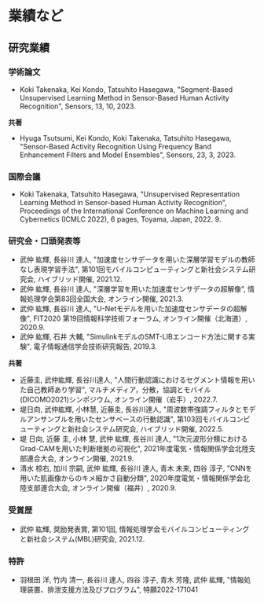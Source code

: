 # 業績など

## 研究業績

### 学術論文

* Koki Takenaka, Kei Kondo, Tatsuhito Hasegawa, "Segment-Based Unsupervised Learning Method in Sensor-Based Human Activity Recognition", Sensors, 13, 10, 2023.

**共著**

* Hyuga Tsutsumi, Kei Kondo, Koki Takenaka, Tatsuhito Hasegawa, "Sensor-Based Activity Recognition Using Frequency Band Enhancement Filters and Model Ensembles", Sensors, 23, 3, 2023.

### 国際会議

* Koki Takenaka, Tatsuhito Hasegawa, "Unsupervised Representation Learning Method in Sensor-based Human Activity Recognition", Proceedings of the International Conference on Machine Learning and Cybernetics (ICMLC 2022), 6 pages, Toyama, Japan, 2022. 9. 

### 研究会・口頭発表等

* 武仲 紘輝, 長谷川 達人, "加速度センサデータを用いた深層学習モデルの教師なし表現学習手法", 第101回モバイルコンピューティングと新社会システム研究会, ハイブリッド開催, 2021.12.
* 武仲 紘輝, 長谷川 達人, "深層学習を用いた加速度センサデータの超解像", 情報処理学会第83回全国大会, オンライン開催, 2021.3.
* 武仲 紘輝, 長谷川 達人, "U-Netモデルを用いた加速度センサデータの超解像", FIT2020 第19回情報科学技術フォーラム, オンライン開催（北海道）, 2020.9.
* 武仲 紘輝, 石井 大輔, "SimulinkモデルのSMT-LIBエンコード方法に関する実験", 電子情報通信学会技術研究報告, 2019.3.

**共著**

* 近藤圭, 武仲紘輝, 長谷川達人, "人間行動認識におけるセグメント情報を用いた自己教師あり学習", マルチメディア，分散，協調とモバイル(DICOMO2021)シンポジウム, オンライン開催（岩手）, 2022.7.
* 堤日向, 武仲紘輝, 小林慧, 近藤圭, 長谷川達人, "周波数帯強調フィルタとモデルアンサンブルを用いたセンサベースの行動認識", 第103回モバイルコンピューティングと新社会システム研究会, ハイブリッド開催, 2022.5.
* 堤 日向, 近藤 圭, 小林 慧, 武仲 紘輝, 長谷川 達人, "1次元波形分類におけるGrad-CAMを用いた判断根拠の可視化", 2021年度電気・情報関係学会北陸支部連合大会, オンライン開催, 2021.9.
* 清水 椋右, 加川 宗嗣, 武仲 紘輝, 長谷川 達人, 青木 未来, 四谷 淳子, "CNNを用いた肌画像からのキメ細かさ自動分類", 2020年度電気・情報関係学会北陸支部連合大会, オンライン開催（福井）, 2020.9.

### 受賞歴

* 武仲 紘輝, 奨励発表賞, 第101回, 情報処理学会モバイルコンピューティングと新社会システム(MBL)研究会, 2021.12.

### 特許

* 羽根田 洋, 竹内 清一, 長谷川 達人, 四谷 淳子, 青木 芳隆, 武仲 紘輝, "情報処理装置、排泄支援方法及びプログラム", 特願2022-171041
